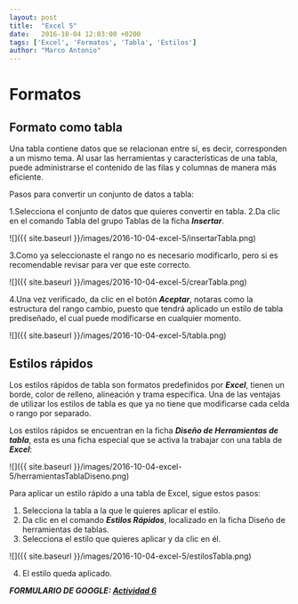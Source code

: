 ```yaml
---
layout: post
title:  "Excel 5"
date:   2016-10-04 12:03:00 +0200
tags: ['Excel', 'Formatos', 'Tabla', 'Estilos']
author: "Marco Antonio"
---
```


# Formatos

## Formato como tabla

Una tabla contiene datos que se relacionan entre sí, es decir, corresponden a un mismo tema. Al usar las herramientas y características de una tabla, puede administrarse el contenido de las filas y columnas de manera más eficiente.

Pasos para convertir un conjunto de datos a tabla:

1.Selecciona el conjunto de datos que quieres convertir en tabla.
2.Da clic en el comando Tabla del grupo Tablas de la ficha ***Insertar***.

![]({{ site.baseurl }}/images/2016-10-04-excel-5/insertarTabla.png)

3.Como ya seleccionaste el rango no es necesario modificarlo, pero si es recomendable revisar para ver que este correcto.

![]({{ site.baseurl }}/images/2016-10-04-excel-5/crearTabla.png)

4.Una vez verificado, da clic en el botón ***Aceptar***, notaras como la estructura del rango cambio, puesto que tendrá aplicado un estilo de tabla prediseñado, el cual puede modificarse en cualquier momento.

![]({{ site.baseurl }}/images/2016-10-04-excel-5/tabla.png)

## Estilos rápidos

Los estilos rápidos de tabla son formatos predefinidos por ***Excel***, tienen un borde, color de relleno, alineación y trama especifica. Una de las ventajas de utilizar los estilos de tabla es que ya no tiene que modificarse cada celda o rango por separado.

Los estilos rápidos se encuentran en la ficha ***Diseño de Herramientas de tabla***, esta es una ficha especial que se activa la trabajar con una tabla de ***Excel***:

![]({{ site.baseurl }}/images/2016-10-04-excel-5/herramientasTablaDiseno.png)

Para aplicar un estilo rápido a una tabla de Excel, sigue estos pasos:
1.	Selecciona la tabla a la que le quieres aplicar el estilo.
2.	Da clic en el comando ***Estilos Rápidos***, localizado en la ficha Diseño de herramientas de tablas.
3.	Selecciona el estilo que quieres aplicar y da clic en él.

![]({{ site.baseurl }}/images/2016-10-04-excel-5/estilosTabla.png)

4.	El estilo queda aplicado.

***FORMULARIO DE GOOGLE: [Actividad 6](https://goo.gl/forms/pn6n73Eh7UfydXnZ2)***